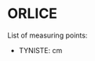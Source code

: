 # ORLICE

List of measuring points:

* TYNISTE: <Value topic="rivers/pegel-online/Orlice/TYNISTE/measurementValue"/> cm
